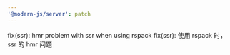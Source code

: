 ```yaml
---
'@modern-js/server': patch
---
```


fix(ssr): hmr problem with ssr when using rspack
fix(ssr): 使用 rspack 时，ssr 的 hmr 问题
